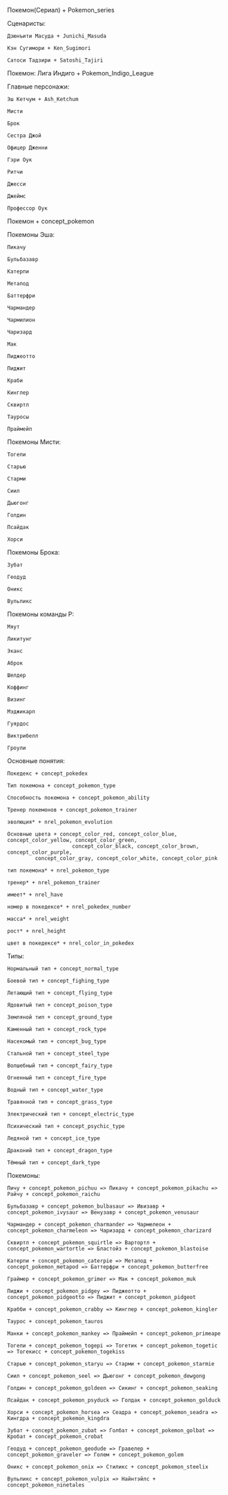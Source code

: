 Покемон(Сериал) + Pokemon_series

Сценаристы:

	Дзюнъити Масуда + Junichi_Masuda

	Кэн Сугимори + Ken_Sugimori

	Сатоси Тадзири + Satoshi_Tajiri

Покемон: Лига Индиго + Pokemon_Indigo_League

Главные персонажи:
	
	Эш Кетчум + Ash_Ketchum
	
	Мисти

	Брок
	
	Сестра Джой
	
	Офицер Дженни
	
	Гэри Оук
	
	Ритчи
	
	Джесси
	
	Джеймс
	
	Профессор Оук	
 
Покемон + concept_pokemon

Покемоны Эша:

	Пикачу

	Бульбазавр

	Катерпи

	Метапод

	Баттерфри

	Чармандер

	Чармилион

	Чаризард

	Мак

	Пиджеотто

	Пиджит

	Краби

	Кинглер

	Сквиртл

	Тауросы

	Праймейп

Покемоны Мисти:

	Тогепи

	Старью

	Старми

	Сиил

	Дьюгонг

	Голдин

	Псайдак

	Хорси

Покемоны Брока:

	Зубат

	Геодуд

	Оникс

	Вульпикс

Покемоны команды Р:

	Мяут

	Ликитунг

	Эканс

	Аброк

	Шелдер

	Коффинг

	Визинг

	Мэджикарп

	Гуярдос

	Виктрибелл

	Гроули

Основные понятия:

	Покедекс + concept_pokedex

	Тип покемона + concept_pokemon_type

	Способность покемона + concept_pokemon_ability

	Тренер покемонов + concept_pokemon_trainer

	эволюция* + nrel_pokemon_evolution

	Основные цвета + concept_color_red, concept_color_blue, concept_color_yellow, concept_color_green,
                         concept_color_black, concept_color_brown, concept_color_purple, 
			 concept_color_gray, concept_color_white, concept_color_pink
	
	тип покемона* + nrel_pokemon_type

	тренер* + nrel_pokemon_trainer	
	
	имеет* + nrel_have

	номер в покедексе* + nrel_pokedex_number

	масса* + nrel_weight

	рост* + nrel_height

	цвет в покедексе* + nrel_color_in_pokedex
Типы:

	Нормальный тип + concept_normal_type

	Боевой тип + concept_fighing_type

	Летающий тип + concept_flying_type

	Ядовитый тип + concept_poison_type

	Земляной тип + concept_ground_type

	Каменный тип + concept_rock_type

	Насекомый тип + concept_bug_type

	Стальной тип + concept_steel_type

	Волшебный тип + concept_fairy_type

	Огненный тип + concept_fire_type

	Водный тип + concept_water_type

	Травянной тип + concept_grass_type

	Электрический тип + concept_electric_type

	Психический тип + concept_psychic_type
		
	Ледяной тип + concept_ice_type

	Драконий тип + concept_dragon_type
	
	Тёмный тип + concept_dark_type

Покемоны: 

	Пичу + concept_pokemon_pichuu => Пикачу + concept_pokemon_pikachu => Райчу + concept_pokemon_raichu

	Бульбазавр + concept_pokemon_bulbasaur => Ивизавр + concept_pokemon_ivysaur => Венузавр + concept_pokemon_venusaur

	Чармандер + concept_pokemon_charmander => Чармелеон + concept_pokemon_charmeleon => Чаризард + concept_pokemon_charizard

	Сквиртл + concept_pokemon_squirtle => Вартортл + concept_pokemon_wartortle => Бластойз + concept_pokemon_blastoise

	Катерпи + concept_pokemon_caterpie => Метапод + concept_pokemon_metapod => Баттерфри + concept_pokemon_butterfree
	
	Граймер + concept_pokemon_grimer => Мак + concept_pokemon_muk

	Пиджи + concept_pokemon_pidgey => Пиджеотто + concept_pokemon_pidgeotto => Пиджит + concept_pokemon_pidgeot

	Крабби + concept_pokemon_crabby => Кинглер + concept_pokemon_kingler

	Таурос + concept_pokemon_tauros

	Манки + concept_pokemon_mankey => Праймейп + concept_pokemon_primeape

	Тогепи + concept_pokemon_togepi => Тогетик + concept_pokemon_togetic => Тогекисс + concept_pokemon_togekiss

	Старью + concept_pokemon_staryu => Старми + concept_pokemon_starmie
	
	Сиил + concept_pokemon_seel => Дьюгонг + concept_pokemon_dewgong
	
	Голдин + concept_pokemon_goldeen => Сикинг + concept_pokemon_seaking

	Псайдак + concept_pokemon_psyduck => Голдак + concept_pokemon_golduck

	Хорси + concept_pokemon_horsea => Сеадра + concept_pokemon_seadra => Кингдра + concept_pokemon_kingdra

	Зубат + concept_pokemon_zubat => Голбат + concept_pokemon_golbat => Кробат + concept_pokemon_crobat

	Геодуд + concept_pokemon_geodude => Гравелер + concept_pokemon_graveler => Голем + concept_pokemon_golem

	Оникс + concept_pokemon_onix => Стиликс + concept_pokemon_steelix
	
	Вульпикс + concept_pokemon_vulpix => Найнтэйлс + concept_pokemon_ninetales
	

